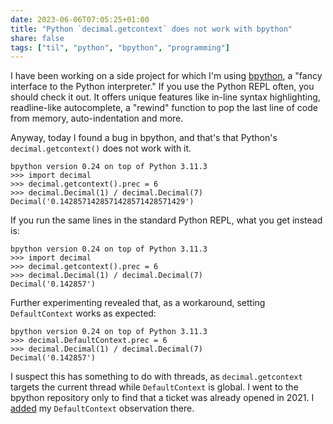 ```yaml
---
date: 2023-06-06T07:05:25+01:00
title: "Python `decimal.getcontext` does not work with bpython"
share: false
tags: ["til", "python", "bpython", "programming"]
---
```

I have been working on a side project for which I'm using [bpython][1], a "fancy interface to the Python interpreter."
If you use the Python REPL often, you should check it out. It offers unique features like in-line syntax
highlighting, readline-like autocomplete, a "rewind" function to pop the last line of code from memory, auto-indentation
and more.

Anyway, today I found a bug in bpython, and that's that Python's `decimal.getcontext()` does not work with it.

```
bpython version 0.24 on top of Python 3.11.3
>>> import decimal
>>> decimal.getcontext().prec = 6
>>> decimal.Decimal(1) / decimal.Decimal(7)
Decimal('0.1428571428571428571428571429')
```

If you run the same lines in the standard Python REPL, what you get instead is:

```
bpython version 0.24 on top of Python 3.11.3
>>> import decimal
>>> decimal.getcontext().prec = 6
>>> decimal.Decimal(1) / decimal.Decimal(7)
Decimal('0.142857')
```
Further experimenting revealed that, as a workaround, setting `DefaultContext` works as expected:

```
bpython version 0.24 on top of Python 3.11.3
>>> decimal.DefaultContext.prec = 6
>>> decimal.Decimal(1) / decimal.Decimal(7)
Decimal('0.142857')
```

I suspect this has something to do with threads, as `decimal.getcontext` targets the current thread while
`DefaultContext` is global. I went to the bpython repository only to find that a ticket was already opened in 2021. I
[added][2] my `DefaultContext` observation there.



 [1]: https://bpython-interpreter.org
 [2]: https://github.com/bpython/bpython/issues/918#issuecomment-1578911204
 [rss]: https://nicolaiarocci.com/index.xml
 [m]: https://fosstodon.org/@nicola
 [nl]: https://buttondown.email/nicolaiarocci
